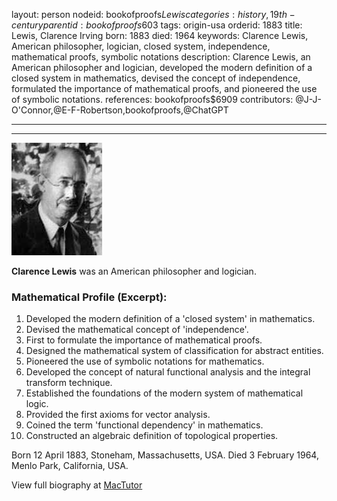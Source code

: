 layout: person
nodeid: bookofproofs$Lewis
categories: history,19th-century
parentid: bookofproofs$603
tags: origin-usa
orderid: 1883
title: Lewis, Clarence Irving
born: 1883
died: 1964
keywords: Clarence Lewis, American philosopher, logician, closed system, independence, mathematical proofs, symbolic notations
description: Clarence Lewis, an American philosopher and logician, developed the modern definition of a closed system in mathematics, devised the concept of independence, formulated the importance of mathematical proofs, and pioneered the use of symbolic notations.
references: bookofproofs$6909
contributors: @J-J-O'Connor,@E-F-Robertson,bookofproofs,@ChatGPT

---



---

![Lewis.jpg](https://github.com/bookofproofs/bookofproofs.github.io/blob/main/_sources/_assets/images/portraits/Lewis.jpg?raw=true)

**Clarence Lewis** was an American philosopher and  logician.

### Mathematical Profile (Excerpt):
1. Developed the modern definition of a 'closed system' in mathematics.
2. Devised the mathematical concept of 'independence'.
3. First to formulate the importance of mathematical proofs.
4. Designed the mathematical system of classification for abstract entities.
5. Pioneered the use of symbolic notations for mathematics.
6. Developed the concept of natural functional analysis and the integral transform technique.
7. Established the foundations of the modern system of mathematical logic.
8. Provided the first axioms for vector analysis.
9. Coined the term 'functional dependency' in mathematics.
10. Constructed an algebraic definition of topological properties.

Born 12 April 1883, Stoneham, Massachusetts, USA. Died 3 February 1964, Menlo Park, California, USA.

View full biography at [MacTutor](https://mathshistory.st-andrews.ac.uk/Biographies/Lewis/)
